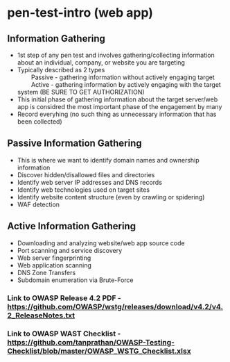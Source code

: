 # pen-test-intro (web app)
## Information Gathering
+ 1st step of any pen test and involves gathering/collecting information about an individual, company, or website you are targeting
+ Typically described as 2 types<br>
&nbsp; &nbsp; &nbsp; &nbsp; Passive - gathering information without actively engaging target<br>
&nbsp; &nbsp; &nbsp; &nbsp; Active - gathering information by actively engaging with the target system (BE SURE TO GET AUTHORIZATION)
+ This initial phase of gathering information about the target server/web app is considred the most important phase of the engagement by many
+ Record everyhing (no such thing as unnecessary information that has been collected)

## Passive Information Gathering
+ This is where we want to identify domain names and ownership information
+ Discover hidden/disallowed files and directories
+ Identify web server IP addresses and DNS records
+ Identify web technologies used on target sites
+ Identify website content structure (even by crawling or spidering)
+ WAF detection

## Active Information Gathering
+ Downloading and analyzing website/web app source code
+ Port scanning and service discovery
+ Web server fingerprinting
+ Web application scanning
+ DNS Zone Transfers
+ Subdomain enumeration via Brute-Force

### Link to OWASP Release 4.2 PDF - https://github.com/OWASP/wstg/releases/download/v4.2/v4.2_ReleaseNotes.txt<br>
### Link to OWASP WAST Checklist - https://github.com/tanprathan/OWASP-Testing-Checklist/blob/master/OWASP_WSTG_Checklist.xlsx


